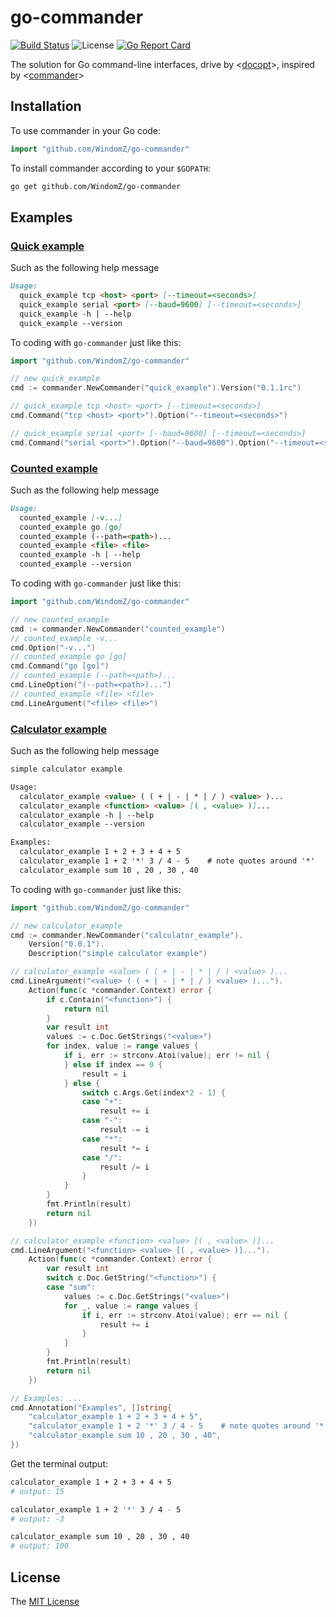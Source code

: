 # go-commander
[![Build Status](https://travis-ci.org/WindomZ/go-commander.svg?branch=master)](https://travis-ci.org/WindomZ/go-commander)
![License](https://img.shields.io/badge/license-MIT-green.svg)
[![Go Report Card](https://goreportcard.com/badge/github.com/WindomZ/go-commander)](https://goreportcard.com/report/github.com/WindomZ/go-commander)

The solution for Go command-line interfaces, 
drive by <[docopt](https://github.com/docopt/docopt.go)>, 
inspired by <[commander](https://github.com/tj/commander.js)>

## Installation

To use commander in your Go code:

```go
import "github.com/WindomZ/go-commander"
```

To install commander according to your `$GOPATH`:

```bash
go get github.com/WindomZ/go-commander
```

## Examples

### [Quick example](https://github.com/WindomZ/go-commander/blob/master/examples/quick_example/quick_example.go)

Such as the following help message

```markdown
Usage:
  quick_example tcp <host> <port> [--timeout=<seconds>]
  quick_example serial <port> [--baud=9600] [--timeout=<seconds>]
  quick_example -h | --help
  quick_example --version
```

To coding with `go-commander` just like this:

```go
import "github.com/WindomZ/go-commander"

// new quick_example
cmd := commander.NewCommander("quick_example").Version("0.1.1rc")

// quick_example tcp <host> <port> [--timeout=<seconds>]
cmd.Command("tcp <host> <port>").Option("--timeout=<seconds>")

// quick_example serial <port> [--baud=9600] [--timeout=<seconds>]
cmd.Command("serial <port>").Option("--baud=9600").Option("--timeout=<seconds>")
```

### [Counted example](https://github.com/WindomZ/go-commander/blob/master/examples/counted_example/counted_example.go)

Such as the following help message

```markdown
Usage:
  counted_example [-v...]
  counted_example go [go]
  counted_example (--path=<path>)...
  counted_example <file> <file>
  counted_example -h | --help
  counted_example --version
```

To coding with `go-commander` just like this:

```go
import "github.com/WindomZ/go-commander"

// new counted_example
cmd := commander.NewCommander("counted_example")
// counted_example -v...
cmd.Option("-v...")
// counted_example go [go]
cmd.Command("go [go]")
// counted_example (--path=<path>)...
cmd.LineOption("(--path=<path>)...")
// counted_example <file> <file>
cmd.LineArgument("<file> <file>")
```

### [Calculator example](https://github.com/WindomZ/go-commander/blob/master/examples/calculator_example/calculator_example.go)

Such as the following help message

```markdown
simple calculator example

Usage:
  calculator_example <value> ( ( + | - | * | / ) <value> )...
  calculator_example <function> <value> [( , <value> )]...
  calculator_example -h | --help
  calculator_example --version

Examples:
  calculator_example 1 + 2 + 3 + 4 + 5
  calculator_example 1 + 2 '*' 3 / 4 - 5    # note quotes around '*'
  calculator_example sum 10 , 20 , 30 , 40
```

To coding with `go-commander` just like this:

```go
import "github.com/WindomZ/go-commander"

// new calculator_example
cmd := commander.NewCommander("calculator_example").
    Version("0.0.1").
    Description("simple calculator example")

// calculator_example <value> ( ( + | - | * | / ) <value> )...
cmd.LineArgument("<value> ( ( + | - | * | / ) <value> )...").
    Action(func(c *commander.Context) error {
        if c.Contain("<function>") {
            return nil
        }
        var result int
        values := c.Doc.GetStrings("<value>")
        for index, value := range values {
            if i, err := strconv.Atoi(value); err != nil {
            } else if index == 0 {
                result = i
            } else {
                switch c.Args.Get(index*2 - 1) {
                case "+":
                    result += i
                case "-":
                    result -= i
                case "*":
                    result *= i
                case "/":
                    result /= i
                }
            }
        }
        fmt.Println(result)
        return nil
    })

// calculator_example <function> <value> [( , <value> )]...
cmd.LineArgument("<function> <value> [( , <value> )]...").
    Action(func(c *commander.Context) error {
        var result int
        switch c.Doc.GetString("<function>") {
        case "sum":
            values := c.Doc.GetStrings("<value>")
            for _, value := range values {
                if i, err := strconv.Atoi(value); err == nil {
                    result += i
                }
            }
        }
        fmt.Println(result)
        return nil
    })

// Examples: ...
cmd.Annotation("Examples", []string{
    "calculator_example 1 + 2 + 3 + 4 + 5",
    "calculator_example 1 + 2 '*' 3 / 4 - 5    # note quotes around '*'",
    "calculator_example sum 10 , 20 , 30 , 40",
})
```

Get the terminal output:
```bash
calculator_example 1 + 2 + 3 + 4 + 5
# output: 15

calculator_example 1 + 2 '*' 3 / 4 - 5
# output: -3

calculator_example sum 10 , 20 , 30 , 40
# output: 100
```

## License

The [MIT License](https://github.com/WindomZ/gitclone/blob/master/LICENSE)
